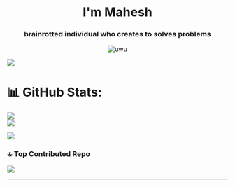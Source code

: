 <h1 align="center">I'm Mahesh</h1>

<h3 align="center">brainrotted individual who creates to solves problems
</h3>
<div align="center"><img alt="uwu"src="https://discord.c99.nl/widget/theme-3/808332105108553759.png"></div>

![](https://komarev.com/ghpvc/?username=MaheshDhingra)





# 📊 GitHub Stats:


![](https://gh-stats-whirl.vercel.app/api?username=MaheshDhingra&theme=radical&hide_border=false&include_all_commits=true&count_private=false)<br/>
![](https://github-readme-streak-stats.herokuapp.com/?user=MaheshDhingra&theme=radical&hide_border=false)<br/>

![](https://gh-stats-whirl.vercel.vercel.app/api/top-langs/?username=MaheshDhingra&theme=radical&hide_border=false&include_all_commits=true&count_private=false&layout=compact)
### 🔝 Top Contributed Repo

![](https://github-contributor-stats.vercel.app/api?username=MaheshDhingra&limit=5&theme=radical&combine_all_yearly_contributions=true)




---




